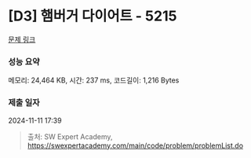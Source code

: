 # [D3] 햄버거 다이어트 - 5215 

[문제 링크](https://swexpertacademy.com/main/code/problem/problemDetail.do?contestProbId=AWT-lPB6dHUDFAVT) 

### 성능 요약

메모리: 24,464 KB, 시간: 237 ms, 코드길이: 1,216 Bytes

### 제출 일자

2024-11-11 17:39



> 출처: SW Expert Academy, https://swexpertacademy.com/main/code/problem/problemList.do